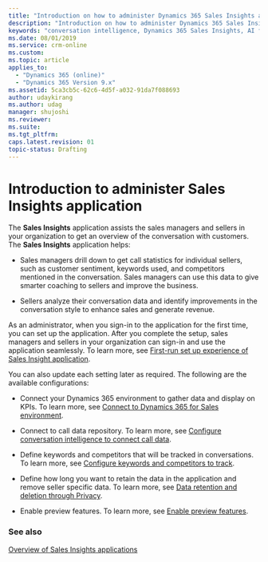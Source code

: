```yaml
---
title: "Introduction on how to administer Dynamics 365 Sales Insights application | MicrosoftDocs"
description: "Introduction on how to administer Dynamics 365 Sales Insights application"
keywords: "conversation intelligence, Dynamics 365 Sales Insights, AI for sales, Sales AI, Sales Insights"
ms.date: 08/01/2019
ms.service: crm-online
ms.custom: 
ms.topic: article
applies_to:
  - "Dynamics 365 (online)"
  - "Dynamics 365 Version 9.x"
ms.assetid: 5ca3cb5c-62c6-4d5f-a032-91da7f088693
author: udaykirang
ms.author: udag
manager: shujoshi
ms.reviewer: 
ms.suite: 
ms.tgt_pltfrm: 
caps.latest.revision: 01
topic-status: Drafting
---
```


# Introduction to administer Sales Insights application

The **Sales Insights** application assists the sales managers and sellers in your organization to get an overview of the conversation with customers. The **Sales Insights** application helps:

-	Sales managers drill down to get call statistics for individual sellers, such as customer sentiment, keywords used, and competitors mentioned in the conversation. Sales managers can use this data to give smarter coaching to sellers and improve the business.

-	Sellers analyze their conversation data and identify improvements in the conversation style to enhance sales and generate revenue.

As an administrator, when you sign-in to the application for the first time, you can set up the application. After you complete the setup, sales managers and sellers in your organization can sign-in and use the application seamlessly. To learn more, see [First-run set up experience of Sales Insight application](fre-setup-sales-insight-app.md).

You can also update each setting later as required. The following are the available configurations:

-	Connect your Dynamics 365 environment to gather data and display on KPIs. To learn more, see [Connect to Dynamics 365 for Sales environment](connect-dynamics365-sales-environment.md).

-	Connect to call data repository. To learn more, see [Configure conversation intelligence to connect call data](configure-conversation-intelligence-call-data.md).

-	Define keywords and competitors that will be tracked in conversations. To learn more, see [Configure keywords and competitors to track](configure-keywords-competitors.md).

-	Define how long you want to retain the data in the application and remove seller specific data. To learn more, see [Data retention and deletion through Privacy](data-retention-deletion-policy.md).

-	Enable preview features. To learn more, see [Enable preview features](enable-preview-features-sales-insights-app.md).

### See also

[Overview of Sales Insights applications](../sales/dynamics365-sales-insights-app.md)
